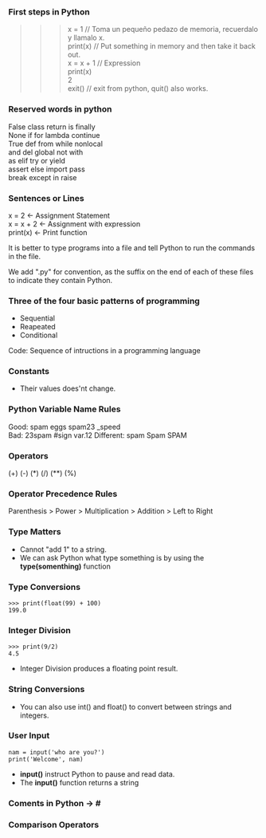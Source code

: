 ### First steps in Python

>>> x = 1 // Toma un pequeño pedazo de memoria, recuerdalo y llamalo x.  
>>> print(x) // Put something in memory and then take it back out.  
>>> x = x + 1 // Expression  
>>> print(x)  
2  
>>> exit() // exit from python, quit() also works.  

### Reserved words in python

False class return  is  finally  
None  if  for lambda  continue  
True  def from  while nonlocal  
and del global  not with  
as  elif  try or  yield  
assert  else  import  pass  
break except  in  raise  

### Sentences or Lines

x = 2 <- Assignment Statement  
x = x + 2 <- Assignment with expression  
print(x) <- Print function  

It is better to type programs into a file and tell Python to run the commands in the file.  

We add ".py" for convention, as the suffix on the end of each of these files to indicate they contain Python.

### Three of the four basic patterns of programming

* Sequential
* Reapeated
* Conditional

Code: Sequence of intructions in a programming language  

### Constants

* Their values does'nt change.  

### Python Variable Name Rules

Good: spam    eggs    spam23    _speed  
Bad:  23spam    #sign   var.12
Different:  spam    Spam    SPAM

### Operators

(+)   (-)   (*)   (/)   (**)    (%)

### Operator Precedence Rules

Parenthesis > Power > Multiplication > Addition > Left to Right  

### Type Matters

* Cannot "add 1" to a string.
* We can ask Python what type something is by using the **type(somenthing)** function

### Type Conversions

    >>> print(float(99) + 100)  
    199.0

### Integer Division

    >>> print(9/2)
    4.5

* Integer Division produces a floating point result.  

### String Conversions

* You can also use int() and float() to convert between strings and integers.

### User Input

    nam = input('who are you?')
    print('Welcome', nam)
    
* **input()** instruct Python to pause and read data.  
* The **input()** function returns a string  

### Coments in Python     ->      **#**

### Comparison Operators
